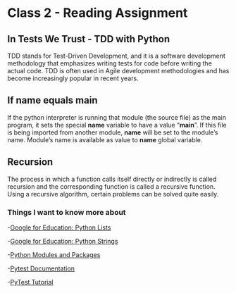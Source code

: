 # Class 2 - Reading Assignment

## In Tests We Trust - TDD with Python

TDD stands for Test-Driven Development, and it is a software development methodology that emphasizes writing tests for code before writing the actual code. TDD is often used in Agile development methodologies and has become increasingly popular in recent years.


## If name equals main

If the python interpreter is running that module (the source file) as the main program, it sets the special __name__ variable to have a value “__main__”. If this file is being imported from another module, __name__ will be set to the module’s name. Module’s name is available as value to __name__ global variable. 

## Recursion

The process in which a function calls itself directly or indirectly is called recursion and the corresponding function is called a recursive function. Using a recursive algorithm, certain problems can be solved quite easily.

### Things I want to know more about

-[Google for Education: Python Lists](https://developers.google.com/edu/python/lists)

-[Google for Education: Python Strings](https://developers.google.com/edu/python/strings)

-[Python Modules and Packages](https://realpython.com/python-modules-packages/)

-[Pytest Documentation](https://docs.pytest.org/en/latest/)

-[PyTest Tutorial](https://www.guru99.com/pytest-tutorial.html)
